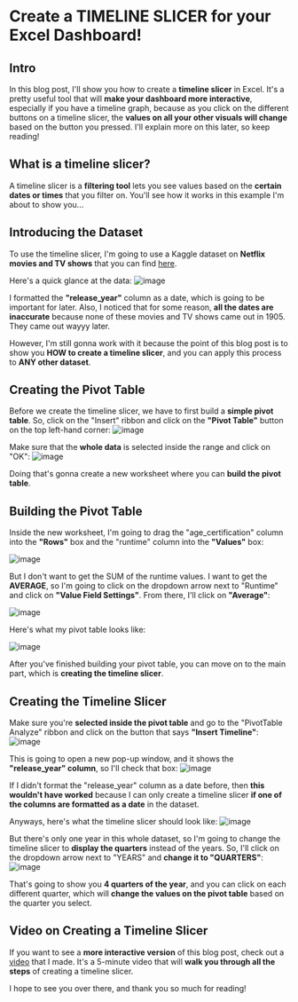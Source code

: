# Create a TIMELINE SLICER for your Excel Dashboard!

## Intro
In this blog post, I'll show you how to create a **timeline slicer** in Excel. It's a pretty useful tool that will **make your dashboard more interactive**, especially if you have a timeline graph, because as you click on the different buttons on a timeline slicer, the **values on all your other visuals will change** based on the button you pressed. I'll explain more on this later, so keep reading!

## What is a timeline slicer?
A timeline slicer is a **filtering tool** lets you see values based on the **certain dates or times** that you filter on. You'll see how it works in this example I'm about to show you...

## Introducing the Dataset
To use the timeline slicer, I'm going to use a Kaggle dataset on **Netflix movies and TV shows** that you can find [here](https://www.kaggle.com/datasets/maso0dahmed/netflix-movies-and-shows).

Here's a quick glance at the data:
![image](https://github.com/dylans0ng/dylans0ng.github.io/assets/112503726/7210e621-c397-44a0-9f5e-dc9055525271)

I formatted the **"release_year"** column as a date, which is going to be important for later. Also, I noticed that for some reason, **all the dates are inaccurate** because none of these movies and TV shows came out in 1905. They came out wayyy later. 

However, I'm still gonna work with it because the point of this blog post is to show you **HOW to create a timeline slicer**, and you can apply this process to **ANY other dataset**.

## Creating the Pivot Table
Before we create the timeline slicer, we have to first build a **simple pivot table**. So, click on the "Insert" ribbon and click on the **"Pivot Table"** button on the top left-hand corner:
![image](https://github.com/dylans0ng/dylans0ng.github.io/assets/112503726/e9553264-52fe-49e2-bdcd-446c4f98c9be)

Make sure that the **whole data** is selected inside the range and click on "OK":
![image](https://github.com/dylans0ng/dylans0ng.github.io/assets/112503726/8dd9ed7e-4344-45cd-bfe5-5147c5aa6643)

Doing that's gonna create a new worksheet where you can **build the pivot table**.

## Building the Pivot Table
Inside the new worksheet, I'm going to drag the "age_certification" column into the **"Rows"** box and the "runtime" column into the **"Values"** box:

![image](https://github.com/dylans0ng/dylans0ng.github.io/assets/112503726/d2c61446-982b-4113-8715-788f6b700ac7)

But I don't want to get the SUM of the runtime values. I want to get the **AVERAGE**, so I'm going to click on the dropdown arrow next to "Runtime" and click on **"Value Field Settings"**. From there, I'll click on **"Average"**:

![image](https://github.com/dylans0ng/dylans0ng.github.io/assets/112503726/4ffa1745-daf2-4db6-a822-cadde027532d)

Here's what my pivot table looks like:

![image](https://github.com/dylans0ng/dylans0ng.github.io/assets/112503726/15b5ec95-160b-4e63-8495-b2fff08d6e44)

After you've finished building your pivot table, you can move on to the main part, which is **creating the timeline slicer**.

## Creating the Timeline Slicer 
Make sure you're **selected inside the pivot table** and go to the "PivotTable Analyze" ribbon and click on the button that says **"Insert Timeline"**:
![image](https://github.com/dylans0ng/dylans0ng.github.io/assets/112503726/b66c7b65-9e77-4a5f-bc72-17d64d9a4370)

This is going to open a new pop-up window, and it shows the **"release_year" column**, so I'll check that box:
![image](https://github.com/dylans0ng/dylans0ng.github.io/assets/112503726/bed6f9fb-6e1b-402e-ac8f-b28f4fab3306)

If I didn't format the "release_year" column as a date before, then **this wouldn't have worked** because I can only create a timeline slicer **if one of the columns are formatted as a date** in the dataset.

Anyways, here's what the timeline slicer should look like:
![image](https://github.com/dylans0ng/dylans0ng.github.io/assets/112503726/6f2d4b3f-f1c8-428f-88e4-aec5c59bd13c)

But there's only one year in this whole dataset, so I'm going to change the timeline slicer to **display the quarters** instead of the years. So, I'll click on the dropdown arrow next to "YEARS" and **change it to "QUARTERS"**:
![image](https://github.com/dylans0ng/dylans0ng.github.io/assets/112503726/4f20c92d-0cef-4f37-b73e-40fedc9a1539)

That's going to show you **4 quarters of the year**, and you can click on each different quarter, which will **change the values on the pivot table** based on the quarter you select.  

## Video on Creating a Timeline Slicer
If you want to see a **more interactive version** of this blog post, check out a [video](https://youtu.be/eiIn1eVvUjc) that I made. It's a 5-minute video that will **walk you through all the steps** of creating a timeline slicer.

I hope to see you over there, and thank you so much for reading! 
